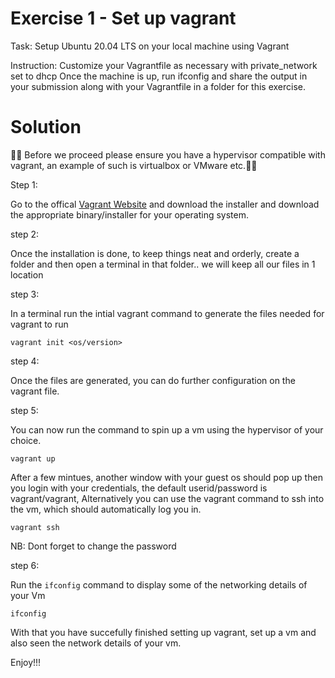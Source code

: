 <!-- @format -->

# Exercise 1 - Set up vagrant

Task: Setup Ubuntu 20.04 LTS on your local machine using Vagrant

Instruction:
Customize your Vagrantfile as necessary with private_network set to dhcp
Once the machine is up, run ifconfig and share the output in your submission along with your Vagrantfile in a folder for this exercise.

# Solution

🚧🚧 Before we proceed please ensure you have a hypervisor compatible with vagrant, an example of such is virtualbox or VMware etc.🚧🚧

Step 1:

Go to the offical <a href="https://developer.hashicorp.com/vagrant/downloads?product_intent=vagrant">Vagrant Website</a> and download the installer and download the appropriate binary/installer for your operating system.

step 2:

Once the installation is done, to keep things neat and orderly, create a folder and then open a terminal in that folder.. we will keep all our files in 1 location

step 3:

In a terminal run the intial vagrant command to generate the files needed for vagrant to run

```
vagrant init <os/version>
```

step 4:

Once the files are generated, you can do further configuration on the vagrant file.

step 5:

You can now run the command to spin up a vm using the hypervisor of your choice.

```
vagrant up
```

After a few mintues, another window with your guest os should pop up then you login with your credentials, the default userid/password is vagrant/vagrant, Alternatively you can use the vagrant command to ssh into the vm, which should automatically log you in.

```
vagrant ssh
```

NB: Dont forget to change the password

step 6:

Run the `ifconfig` command to display some of the networking details of your Vm

```
ifconfig
```

With that you have succefully finished setting up vagrant, set up a vm and also seen the network details of your vm.

Enjoy!!!
